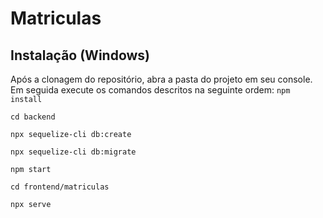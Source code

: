 # Matriculas

## Instalação (Windows)

Após a clonagem do repositório, abra a pasta do projeto em seu console. Em seguida execute os comandos descritos na seguinte ordem:
`npm install`

`cd backend`

`npx sequelize-cli db:create`

`npx sequelize-cli db:migrate`

`npm start`

`cd frontend/matriculas`

`npx serve`
